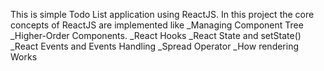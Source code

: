 This is simple Todo List application using ReactJS. In this project the core concepts of ReactJS are implemented like _Managing Component Tree _Higher-Order Components. _React Hooks _React State and setState() _React Events and Events Handling _Spread Operator _How rendering Works
